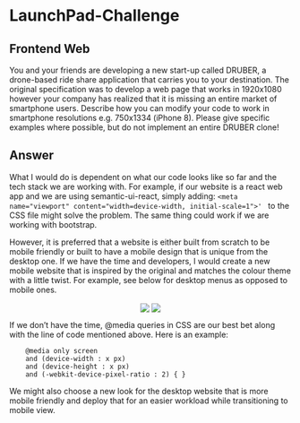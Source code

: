 # LaunchPad-Challenge

## Frontend Web

You and your friends are developing a new start-up called DRUBER, a drone-based ride share application that carries you to your destination. 
The original specification was to develop a web page that works in 1920x1080 however your company has realized that it is missing an entire 
market of smartphone users. Describe how you can modify your code to work in smartphone resolutions e.g. 750x1334 (iPhone 8).
Please give specific examples where possible, but do not implement an entire DRUBER clone!

## Answer
What I would do is dependent on what our code looks like so far and the tech stack we are working with. For example, if our website is 
a react web app and we are using semantic-ui-react, simply adding:
```<meta name="viewport" content="width=device-width, initial-scale=1">' ``` to the CSS file 
might solve the problem. The same thing could work if we are working with bootstrap.

However, it is preferred that a website is either built from scratch to be mobile friendly or built to have a mobile design that is unique from the desktop one. If we have the time and developers, I would create a new mobile website that is inspired by the original and matches the colour theme with a little twist. For example, see below for desktop menus as opposed to mobile ones. 

<p align="center">
    <img align=center src="https://user-images.githubusercontent.com/96713723/190941414-87a9428b-be10-4ec5-874b-9aeb8c139e00.jpeg"/>
    <img align=center src="https://user-images.githubusercontent.com/96713723/190941553-c630a48d-ba5b-4186-989a-062b1eec5993.gif"/>
</p>

If we don’t have the time, @media queries in CSS are our best bet along with the line of code mentioned above. Here is an example: 

``` 
    @media only screen 
    and (device-width : x px) 
    and (device-height : x px) 
    and (-webkit-device-pixel-ratio : 2) { } 
```

We might also choose a new look for the desktop website that is more mobile friendly and deploy that for an easier workload while transitioning to 
mobile view.

